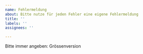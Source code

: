 ```yaml
---
name: Fehlermeldung
about: Bitte nutze für jeden Fehler eine eigene Fehlermeldung
title: ''
labels: ''
assignees: ''

---
```


Bitte immer angeben: Grössenversion
